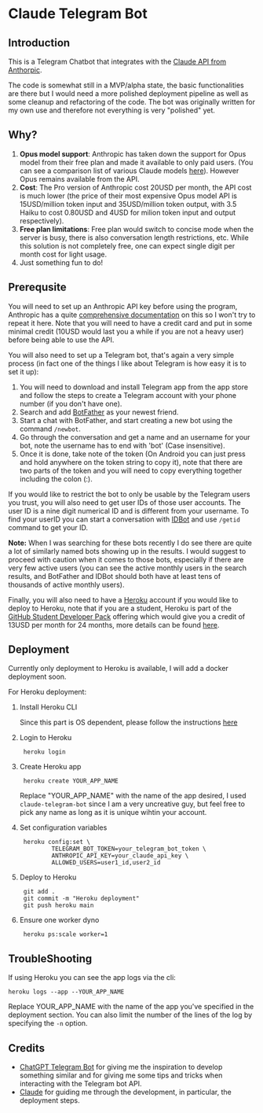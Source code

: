 # Claude Telegram Bot

## Introduction

This is a Telegram Chatbot that integrates with the [Claude API from Anthorpic](https://claude.ai/).

The code is somewhat still in a MVP/alpha state, the basic functionalities are there but I would need a more polished deployment pipeline as well as some cleanup and refactoring of the code. The bot was originally written for my own use and therefore not everything is very "polished" yet.


## Why?

1. **Opus model support**: Anthropic has taken down the support for Opus model from their free plan and made it available to only paid users. (You can see a comparison list of various Claude models [here](https://docs.anthropic.com/en/docs/about-claude/models#model-comparison-table)). However Opus remains available from the API.
2. **Cost**: The Pro version of Anthropic cost 20USD per month, the API cost is much lower (the price of their most expensive Opus model API is 15USD/million token input and 35USD/million token output, with 3.5 Haiku to cost 0.80USD and 4USD for milion token input and output respectively).
3. **Free plan limitations**: Free plan would switch to concise mode when the server is busy, there is also conversation length restrictions, etc. While this solution is not completely free, one can expect single digit per month cost for light usage.
4. Just something fun to do!

## Prerequsite

You will need to set up an Anthropic API key before using the program, Anthropic has a quite [comprehensive documentation](https://docs.anthropic.com/en/docs/initial-setup) on this so I won't try to repeat it here. Note that you will need to have a credit card and put in some minimal credit (10USD would last you a while if you are not a heavy user) before being able to use the API.

You will also need to set up a Telegram bot, that's again a very simple process (in fact one of the things I like about Telegram is how easy it is to set it up):

1. You will need to download and install Telegram app from the app store and follow the steps to create a Telegram account with your phone number (if you don't have one).
2. Search and add [BotFather](https://telegram.me/BotFather) as your newest friend.
3. Start a chat with BotFather, and start creating a new bot using the command <code>/newbot</code>.
4. Go through the conversation and get a name and an username for your bot, note the username has to end with 'bot' (Case insensitive).
5. Once it is done, take note of the token (On Android you can just press and hold anywhere on the token string to copy it), note that there are two parts of the token and you will need to copy everything together including the colon (:).

If you would like to restrict the bot to only be usable by the Telegram users you trust, you will also need to get user IDs of those user accounts. The user ID is a nine digit numerical ID and is different from your username. To find your userID you can start a conversation with [IDBot](https://telegram.me/myidbot) and use <code>/getid</code> command to get your ID.

**Note:** When I was searching for these bots recently I do see there are quite a lot of similarly named bots showing up in the results. I would suggest to proceed with caution when it comes to those bots, especially if there are very few active users (you can see the active monthly users in the search results, and BotFather and IDBot should both have at least tens of thousands of active monthly users).

Finally, you will also need to have a [Heroku](https://www.heroku.com/home) account if you would like to deploy to Heroku, note that if you are a student, Heroku is part of the [GitHub Student Developer Pack](https://education.github.com/pack) offering which would give you a credit of 13USD per month for 24 months, more details can be found [here](https://www.heroku.com/github-students).

## Deployment

Currently only deployment to Heroku is available, I will add a docker deployment soon.

For Heroku deployment:

1. Install Heroku CLI

   Since this part is OS dependent, please follow the instructions [here](https://devcenter.heroku.com/articles/heroku-cli)
   
2. Login to Heroku
   
        heroku login
   
3. Create Heroku app
   
        heroku create YOUR_APP_NAME

   Replace "YOUR_APP_NAME" with the name of the app desired, I used <code>claude-telegram-bot</code> since I am a very uncreative guy, but feel free to pick any name as long as it is unique wihtin your account. 
   
4. Set configuration variables
   
        heroku config:set \
                TELEGRAM_BOT_TOKEN=your_telegram_bot_token \
                ANTHROPIC_API_KEY=your_claude_api_key \
                ALLOWED_USERS=user1_id,user2_id
  
5. Deploy to Heroku
   
        git add .
        git commit -m "Heroku deployment"
        git push heroku main
   
6. Ensure one worker dyno
   
        heroku ps:scale worker=1

## TroubleShooting

If using Heroku you can see the app logs via the cli:

    heroku logs --app --YOUR_APP_NAME

Replace YOUR_APP_NAME with the name of the app you've specified in the deployment section. You can also limit the number of the lines of the log by specifying the <code>-n</code> option.

## Credits

- [ChatGPT Telegram Bot](https://github.com/father-bot/chatgpt_telegram_bot) for giving me the inspiration to develop something similar and for giving me some tips and tricks when interacting with the Telegram bot API.
- [Claude](https://claude.ai) for guiding me through the development, in particular, the deployment steps.